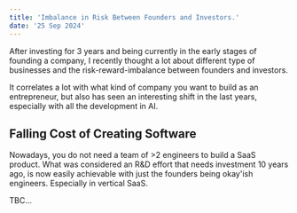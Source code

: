 ```yaml
---
title: 'Imbalance in Risk Between Founders and Investors.'
date: '25 Sep 2024'
---
```


After investing for 3 years and being currently in the early stages of founding a company, I recently thought a lot about different type of businesses and the risk-reward-imbalance between founders and investors.

It correlates a lot with what kind of company you want to build as an entrepreneur, but also has seen an interesting shift in the last years, especially with all the development in AI.

## Falling Cost of Creating Software

Nowadays, you do not need a team of >2 engineers to build a SaaS product. What was considered an R&D effort that needs investment 10 years ago, is now easily achievable with just the founders being okay'ish engineers. Especially in vertical SaaS.

TBC...